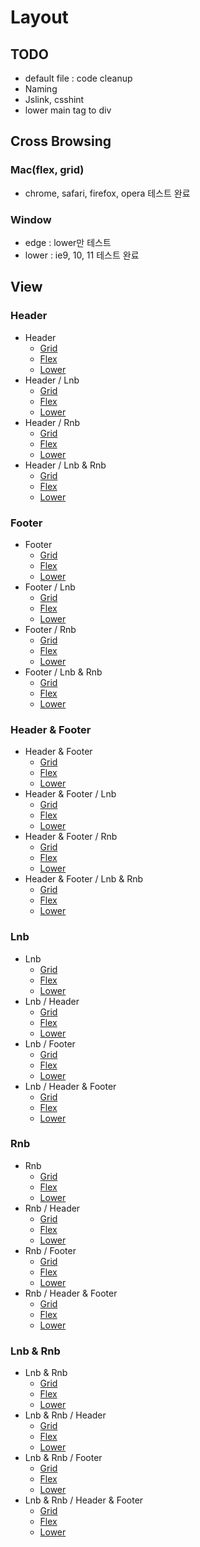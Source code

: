 # Layout

## TODO

* default file :  code cleanup
* Naming
* Jslink, csshint
* lower main tag to div

## Cross Browsing

### Mac(flex, grid)

* chrome, safari, firefox, opera 테스트 완료

### Window

* edge : lower만 테스트
* lower : ie9, 10, 11 테스트 완료

## View

### Header
* Header 
	+ [Grid](https://thegicode.github.io/enjoy-css/html/layout-h-grid.html)
	+ [Flex](https://thegicode.github.io/enjoy-css/html/layout-h-flex.html)
	+ [Lower](https://thegicode.github.io/enjoy-css/html/layout-h-lower.html)
* Header / Lnb
	+ [Grid](https://thegicode.github.io/enjoy-css/html/layout-hl-grid.html)
	+ [Flex](https://thegicode.github.io/enjoy-css/html/layout-hl-flex.html)
	+ [Lower](https://thegicode.github.io/enjoy-css/html/layout-hl-lower.html)
* Header / Rnb
	+ [Grid](https://thegicode.github.io/enjoy-css/html/layout-hr-grid.html)
	+ [Flex](https://thegicode.github.io/enjoy-css/html/layout-hr-flex.html)
	+ [Lower](https://thegicode.github.io/enjoy-css/html/layout-hr-lower.html)
* Header / Lnb & Rnb
	+ [Grid](https://thegicode.github.io/enjoy-css/html/layout-hlr-grid.html)
	+ [Flex](https://thegicode.github.io/enjoy-css/html/layout-hlr-flex.html)
	+ [Lower](https://thegicode.github.io/enjoy-css/html/layout-hlr-lower.html)

### Footer
* Footer
	+ [Grid](https://thegicode.github.io/enjoy-css/html/layout-f-grid.html)
	+ [Flex](https://thegicode.github.io/enjoy-css/html/layout-f-flex.html)
	+ [Lower](https://thegicode.github.io/enjoy-css/html/layout-f-lower.html)
* Footer / Lnb
	+ [Grid](https://thegicode.github.io/enjoy-css/html/layout-fl-grid.html)
	+ [Flex](https://thegicode.github.io/enjoy-css/html/layout-fl-flex.html)
	+ [Lower](https://thegicode.github.io/enjoy-css/html/layout-fl-lower.html)
* Footer / Rnb
	+ [Grid](https://thegicode.github.io/enjoy-css/html/layout-fr-grid.html)
	+ [Flex](https://thegicode.github.io/enjoy-css/html/layout-fr-flex.html)
	+ [Lower](https://thegicode.github.io/enjoy-css/html/layout-fr-lower.html)
* Footer / Lnb & Rnb
	+ [Grid](https://thegicode.github.io/enjoy-css/html/layout-flr-grid.html)
	+ [Flex](https://thegicode.github.io/enjoy-css/html/layout-flr-flex.html)
	+ [Lower](https://thegicode.github.io/enjoy-css/html/layout-flr-lower.html)

### Header & Footer
* Header & Footer
	+ [Grid](https://thegicode.github.io/enjoy-css/html/layout-hf-grid.html)
	+ [Flex](https://thegicode.github.io/enjoy-css/html/layout-hf-flex.html)
	+ [Lower](https://thegicode.github.io/enjoy-css/html/layout-hf-lower.html)
* Header & Footer / Lnb
	+ [Grid](https://thegicode.github.io/enjoy-css/html/layout-hfl-grid.html)
	+ [Flex](https://thegicode.github.io/enjoy-css/html/layout-hfl-flex.html)
	+ [Lower](https://thegicode.github.io/enjoy-css/html/layout-hfl-lower.html)
* Header & Footer / Rnb
	+ [Grid](https://thegicode.github.io/enjoy-css/html/layout-hfr-grid.html)
	+ [Flex](https://thegicode.github.io/enjoy-css/html/layout-hfr-flex.html)
	+ [Lower](https://thegicode.github.io/enjoy-css/html/layout-hfr-lower.html)
* Header & Footer / Lnb & Rnb
	+ [Grid](https://thegicode.github.io/enjoy-css/html/layout-hflr-grid.html)
	+ [Flex](https://thegicode.github.io/enjoy-css/html/layout-hflr-flex.html)
	+ [Lower](https://thegicode.github.io/enjoy-css/html/layout-hflr-lower.html)

### Lnb
* Lnb
	+ [Grid](https://thegicode.github.io/enjoy-css/html/layout-l-grid.html)
	+ [Flex](https://thegicode.github.io/enjoy-css/html/layout-l-flex.html)
	+ [Lower](https://thegicode.github.io/enjoy-css/html/layout-l-lower.html)
* Lnb / Header
	+ [Grid](https://thegicode.github.io/enjoy-css/html/layout-lh-grid.html)
	+ [Flex](https://thegicode.github.io/enjoy-css/html/layout-lh-flex.html)
	+ [Lower](https://thegicode.github.io/enjoy-css/html/layout-lh-lower.html)
* Lnb / Footer
	+ [Grid](https://thegicode.github.io/enjoy-css/html/layout-lf-grid.html)
	+ [Flex](https://thegicode.github.io/enjoy-css/html/layout-lf-flex.html)
	+ [Lower](https://thegicode.github.io/enjoy-css/html/layout-lf-lower.html)
* Lnb / Header & Footer
	+ [Grid](https://thegicode.github.io/enjoy-css/html/layout-lhf-grid.html)
	+ [Flex](https://thegicode.github.io/enjoy-css/html/layout-lhf-flex.html)
	+ [Lower](https://thegicode.github.io/enjoy-css/html/layout-lhf-lower.html)

### Rnb
* Rnb
	+ [Grid](https://thegicode.github.io/enjoy-css/html/layout-r-grid.html)
	+ [Flex](https://thegicode.github.io/enjoy-css/html/layout-r-flex.html)
	+ [Lower](https://thegicode.github.io/enjoy-css/html/layout-r-lower.html)
* Rnb / Header
	+ [Grid](https://thegicode.github.io/enjoy-css/html/layout-rh-grid.html)
	+ [Flex](https://thegicode.github.io/enjoy-css/html/layout-rh-flex.html)
	+ [Lower](https://thegicode.github.io/enjoy-css/html/layout-rh-lower.html)
* Rnb / Footer
	+ [Grid](https://thegicode.github.io/enjoy-css/html/layout-rf-grid.html)
	+ [Flex](https://thegicode.github.io/enjoy-css/html/layout-rf-flex.html)
	+ [Lower](https://thegicode.github.io/enjoy-css/html/layout-rf-lower.html)
* Rnb / Header & Footer
	+ [Grid](https://thegicode.github.io/enjoy-css/html/layout-rhf-grid.html)
	+ [Flex](https://thegicode.github.io/enjoy-css/html/layout-rhf-flex.html)
	+ [Lower](https://thegicode.github.io/enjoy-css/html/layout-rhf-lower.html)

### Lnb & Rnb
* Lnb & Rnb
	+ [Grid](https://thegicode.github.io/enjoy-css/html/layout-lr-grid.html)
	+ [Flex](https://thegicode.github.io/enjoy-css/html/layout-lr-flex.html)
	+ [Lower](https://thegicode.github.io/enjoy-css/html/layout-lr-lower.html)
* Lnb & Rnb / Header
	+ [Grid](https://thegicode.github.io/enjoy-css/html/layout-lrh-grid.html)
	+ [Flex](https://thegicode.github.io/enjoy-css/html/layout-lrh-flex.html)
	+ [Lower](https://thegicode.github.io/enjoy-css/html/layout-lrh-lower.html)
* Lnb & Rnb / Footer
	+ [Grid](https://thegicode.github.io/enjoy-css/html/layout-lrf-grid.html)
	+ [Flex](https://thegicode.github.io/enjoy-css/html/layout-lrf-flex.html)
	+ [Lower](https://thegicode.github.io/enjoy-css/html/layout-lrf-lower.html)
* Lnb & Rnb / Header & Footer
	+ [Grid](https://thegicode.github.io/enjoy-css/html/layout-lrhf-grid.html)
	+ [Flex](https://thegicode.github.io/enjoy-css/html/layout-lrhf-flex.html)
	+ [Lower](https://thegicode.github.io/enjoy-css/html/layout-lrhf-lower.html)




